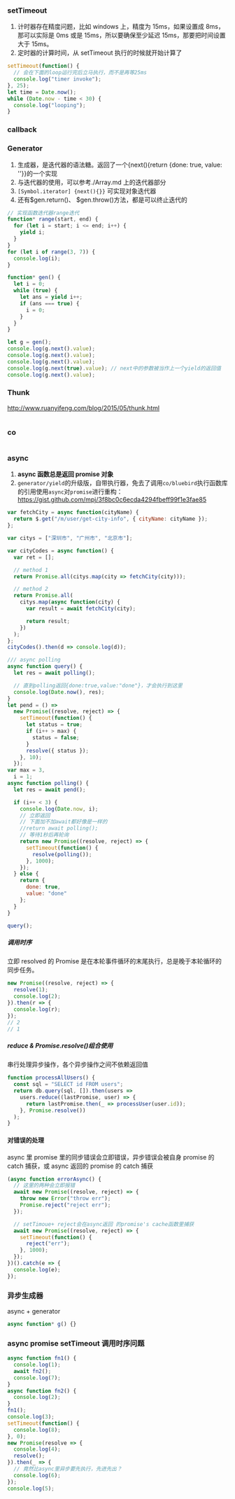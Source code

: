 ### setTimeout

1.  计时器存在精度问题，比如 windows 上，精度为 15ms，如果设置成 8ms，那可以实际是 0ms 或是 15ms，所以要确保至少延迟 15ms，那要把时间设置大于 15ms。
2.  定时器的计算时间，从 setTimeout 执行的时候就开始计算了

```js
setTimeout(function() {
  // 会在下面的loop运行完后立马执行，而不是再等25ms
  console.log("timer invoke");
}, 25);
let time = Date.now();
while (Date.now - time < 30) {
  console.log("looping");
}
```

### callback

### Generator

1.  生成器，是迭代器的语法糖。返回了一个{next(){return {done: true, value: ''}}的一个实现
2.  与迭代器的使用，可以参考./Array.md 上的迭代器部分
3.  `[Symbol.iterator] {next(){}}` 可实现对象迭代器
4.  还有$gen.return()、 $gen.throw()方法，都是可以终止迭代的

```js
// 实现函数迭代器range迭代
function* range(start, end) {
  for (let i = start; i <= end; i++) {
    yield i;
  }
}
for (let i of range(3, 7)) {
  console.log(i);
}

function* gen() {
  let i = 0;
  while (true) {
    let ans = yield i++;
    if (ans === true) {
      i = 0;
    }
  }
}

let g = gen();
console.log(g.next().value);
console.log(g.next().value);
console.log(g.next().value);
console.log(g.next(true).value); // next中的参数被当作上一个yield的返回值
console.log(g.next().value);
```

### Thunk

http://www.ruanyifeng.com/blog/2015/05/thunk.html

```js
```

### co

```js
```

### async

1.  **async 函数总是返回 promise 对象**
2.  `generator/yield`的升级版，自带执行器，免去了调用`co/bluebird`执行函数库的引用使用`async`对`promise`进行重构： https://gist.github.com/mpj/3f8bc0c6ecda4294fbeff99f1e3fae85

```js
var fetchCity = async function(cityName) {
  return $.get("/m/user/get-city-info", { cityName: cityName });
};

var citys = ["深圳市", "广州市", "北京市"];

var cityCodes = async function() {
  var ret = [];

  // method 1
  return Promise.all(citys.map(city => fetchCity(city)));

  // method 2
  return Promise.all(
    citys.map(async function(city) {
      var result = await fetchCity(city);

      return result;
    })
  );
};
cityCodes().then(d => console.log(d));

/// async polling
async function query() {
  let res = await polling();

  // 直到polling返回{done:true,value:"done"}，才会执行到这里
  console.log(Date.now(), res);
}
let pend = () =>
  new Promise((resolve, reject) => {
    setTimeout(function() {
      let status = true;
      if (i++ > max) {
        status = false;
      }
      resolve({ status });
    }, 10);
  });
var max = 3,
  i = 1;
async function polling() {
  let res = await pend();

  if (i++ < 3) {
    console.log(Date.now, i);
    // 立即返回
    // 下面加不加await都好像是一样的
    //return await polling();
    // 等待1秒后再轮询
    return new Promise((resolve, reject) => {
      setTimeout(function() {
        resolve(polling());
      }, 1000);
    });
  } else {
    return {
      done: true,
      value: "done"
    };
  }
}

query();
```
##### 调用时序
立即 resolved 的 Promise 是在本轮事件循环的末尾执行，总是晚于本轮循环的同步任务。
```js
new Promise((resolve, reject) => {
  resolve(1);
  console.log(2);
}).then(r => {
  console.log(r);
});
// 2
// 1
```

##### reduce & Promise.resolve()组合使用
串行处理异步操作，各个异步操作之间不依赖返回值
```js
function processAllUsers() {
  const sql = "SELECT id FROM users";
  return db.query(sql, []).then(users =>
    users.reduce((lastPromise, user) => {
      return lastPromise.then(_ => processUser(user.id));
    }, Promise.resolve())
  );
}
```

#### 对错误的处理

async 里 promise 里的同步错误会立即错误，异步错误会被自身 promise 的 catch 捕获，或 async 返回的 promise 的 catch 捕获

```js
(async function errorAsync() {
  // 这里的两种会立即报错
  await new Promise((resolve, reject) => {
    throw new Error("throw err");
    Promise.reject("reject err");
  });

  // setTimoue+ reject会在async返回 的promise's cache函数里捕获
  await new Promise((resolve, reject) => {
    setTimeout(function() {
      reject("err");
    }, 1000);
  });
})().catch(e => {
  console.log(e);
});
```

### 异步生成器

async + generator

```js
async function* g() {}
```

### async promise setTimeout 调用时序问题

```js
async function fn1() {
  console.log(1);
  await fn2();
  console.log(7);
}
async function fn2() {
  console.log(2);
}
fn1();
console.log(3);
setTimeout(function() {
  console.log(8);
}, 0);
new Promise(resolve => {
  console.log(4);
  resolve();
}).then(_ => {
  // 竟然比async里异步要先执行，先进先出？
  console.log(6);
});
console.log(5);
```
